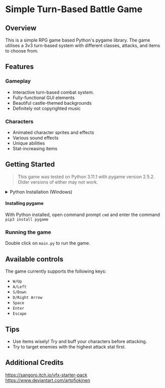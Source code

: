 # Simple Turn-Based Battle Game

## Overview
This is a simple RPG game based Python's pygame library. The game utilises a 3v3 turn-based system with different classes, attacks, and items to choose from.

## Features
### Gameplay
* Interactive turn-based combat system.
* Fully-functional GUI elements
* Beautiful castle-themed backgrounds
* Definitely not copyrighted music
### Characters
* Animated character sprites and effects
* Various sound effects
* Unique abilities
* Stat-increasing items

## Getting Started
> This game was tested on Python 3.11.1 with pygame version 2.5.2. <br>Older versions of either may not work.


<details>
  <summary>Python Installation (Windows)</summary><br>
  Download Python from https://www.python.org/downloads (recommended version: 3.11.8)<br>
  Go to the page and select the 64-bit Windows installer located at the bottom of the page. Download and run the installer.<br><br>
  <b>IMPORTANT: Make sure you check the PATH option when installing!</b> Also disable the path length limit as well to avoid future headaches.
</details>

#### Installing pygame
With Python installed, open command prompt `cmd` and enter the command `pip3 install pygame`

### Running the game
Double click on `main.py` to run the game. <br>

## Available controls
The game currently supports the following keys:<br>
- `W/Up`
- `A/Left`
- `S/Down`
- `D/Right Arrow`
- `Space`
- `Enter`
- `Escape`

## Tips
* Use items wisely! Try and buff your characters before attacking.
* Try to target enemies with the highest attack stat first.

## Additional Credits
https://sangoro.itch.io/vfx-starter-pack
https://www.deviantart.com/artofjokinen
